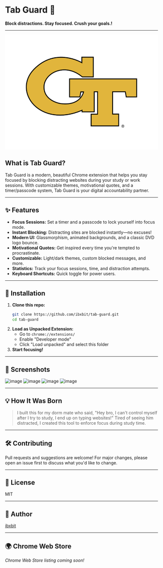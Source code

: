  # Tab Guard 🔐 
 
**Block distractions. Stay focused. Crush your goals.!**  
                 
---              
              
![Tab Guard Logo](assets/tab-guard-logo.png)           
      
## What is Tab Guard?  
Tab Guard is a modern, beautiful Chrome extension that helps you stay focused by blocking distracting websites during your study or work sessions. With customizable themes, motivational quotes, and a timer/passcode system, Tab Guard is your digital accountability partner.         
                            
---                                             
       
## ✨ Features                                           
- **Focus Sessions:** Set a timer and a passcode to lock yourself into focus mode.                                                
- **Instant Blocking:** Distracting sites are blocked instantly—no excuses!                                            
- **Modern UI:** Glassmorphism, animated backgrounds, and a classic DVD logo bounce.                  
- **Motivational Quotes:** Get inspired every time you're tempted to procrastinate.                  
- **Customizable:** Light/dark themes, custom blocked messages, and more.                                   
- **Statistics:** Track your focus sessions, time, and distraction attempts.                                         
- **Keyboard Shortcuts:** Quick toggle for power users.                            
                          
---                  
   
                        
                 
## 🚀 Installation       
1. **Clone this repo:**     
   ```bash  
   git clone https://github.com/ibxbit/tab-guard.git    
   cd tab-guard   
   ```
2. **Load as Unpacked Extension:**
   - Go to `chrome://extensions/`
   - Enable "Developer mode"
   - Click "Load unpacked" and select this folder
3. **Start focusing!**

---

## 📸 Screenshots
![image](https://github.com/user-attachments/assets/d269cbd9-06c6-4d85-9636-560894b2640a) 
![image](https://github.com/user-attachments/assets/e1bd22b3-7dbb-46cf-97c1-4cc4371e3e4e)
![image](https://github.com/user-attachments/assets/ca94637d-2216-4274-9c1f-cb78446b0737)
![image](https://github.com/user-attachments/assets/dcd55868-e5d7-4c89-a6cb-915745d6d231)



---

## 💡 How It Was Born
> I built this for my dorm mate who said, "Hey bro, I can't control myself after I try to study, I end up on typing websites!" Tired of seeing him distracted, I created this tool to enforce focus during study time.

--- 

## 🛠️ Contributing 
Pull requests and suggestions are welcome! For major changes, please open an issue first to discuss what you'd like to change.

---

## 📄 License
MIT

---

## 👤 Author
[ibxbit](https://github.com/ibxbit)

---

## 🌍 Chrome Web Store
_Chrome Web Store listing coming soon!_
